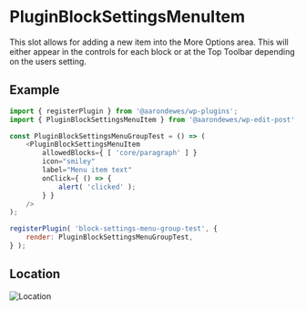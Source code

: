 # PluginBlockSettingsMenuItem

This slot allows for adding a new item into the More Options area.
This will either appear in the controls for each block or at the Top Toolbar depending on the users setting.

## Example

```js
import { registerPlugin } from '@aarondewes/wp-plugins';
import { PluginBlockSettingsMenuItem } from '@aarondewes/wp-edit-post';

const PluginBlockSettingsMenuGroupTest = () => (
	<PluginBlockSettingsMenuItem
		allowedBlocks={ [ 'core/paragraph' ] }
		icon="smiley"
		label="Menu item text"
		onClick={ () => {
			alert( 'clicked' );
		} }
	/>
);

registerPlugin( 'block-settings-menu-group-test', {
	render: PluginBlockSettingsMenuGroupTest,
} );
```

## Location

![Location](https://raw.githubusercontent.com/WordPress/gutenberg/HEAD/docs/assets/plugin-block-settings-menu-item-screenshot.png?raw=true 'PluginBlockSettingsMenuItem Location')
